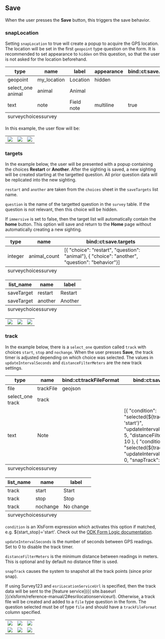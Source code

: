 ## Save
When the user presses the **Save** button, this triggers the save behavior.

### snapLocation

Setting `snapLocation` to true will create a popup to acquire the GPS location. The location will be set in the first `geopoint` type question on the form. It is recommended to set appearance to `hidden` on this question, so that the user is not asked for the location beforehand.

<table class="xlsTable">
  <thead>
    <tr>
      <th>type</th>
      <th>name</th>
      <th>label</th>
      <th>appearance</th>
      <th>bind::ct:save.snapLocation</th>
    </tr>
  </thead>
  <tbody>
    <tr>
      <td>geopoint</td>
      <td>my_location</td>
      <td>Location</td>
      <td>hidden</td>
    </tr>
    <tr>
      <td>select_one animal</td>
      <td>animal</td>
      <td>Animal</td>
      <td></td>
      <td></td>
    </tr>
    <tr>
      <td>text</td>
      <td>note</td>
      <td>Field note</td>
      <td>multiline</td>
      <td>true</td>
    </tr>
  </tbody>
  <tfoot>
    <tr>
      <td class="sheets" colspan="3"><span class="active">survey</span><span>choices</span><span>survey</span></td>
    </tr>
  </tfoot>
</table>

In this example, the user flow will be:
<table>
<tr>
<td><img src="{{ site.baseurl }}/assets/xlsform/refman-snapLocation-1.png" /></td>
<td><img src="{{ site.baseurl }}/assets/xlsform/refman-snapLocation-2.png" /></td>
<td><img src="{{ site.baseurl }}/assets/xlsform/refman-snapLocation-3.png" /></td>
</tr>
</table>

### targets
In the example below, the user will be presented with a popup containing the choices **Restart** or **Another**. After the sighting is saved, a new sighting will be created starting at the targetted question. All prior question data will be replicated into the new sighting.

`restart` and `another` are taken from the `choices` sheet in the `saveTargets` list name.

`question` is the name of the targetted question in the `survey` table. If the question is not relevant, then this choice will be hidden.

If `immersive` is set to false, then the target list will automatically contain the **home** button. This option will save and return to the **Home** page without automatically creating a new sighting.

<table class="xlsTable">
  <thead>
    <tr>
      <th>type</th>
      <th>name</th>
      <th>bind::ct:save.targets</th>
    </tr>
  </thead>
  <tbody>
    <tr>
      <td>integer</td>
      <td>animal_count</td>
      <td>[{ "choice": "restart", "question": "animal"}, { "choice": "another", "question": "behavior"}]</td>
    </tr>
  </tbody>
  <tfoot>
    <tr>
      <td class="sheets" colspan="3"><span class="active">survey</span><span>choices</span><span>survey</span></td>
    </tr>
  </tfoot>
</table>

<table class="xlsTable">
  <thead>
    <tr>
      <th>list_name</th>
      <th>name</th>
      <th>label</th>
    </tr>
  </thead>
  <tbody>
    <tr>
      <td>saveTarget</td>
      <td>restart</td>
      <td>Restart</td>
    </tr>
    <tr>
      <td>saveTarget</td>
      <td>another</td>
      <td>Another</td>
    </tr>
  </tbody>
  <tfoot>
    <tr>
      <td class="sheets" colspan="3"><span>survey</span><span class="active">choices</span><span>survey</span></td>
    </tr>
  </tfoot>
</table>

<table>
<tr>
<td><img src="{{ site.baseurl }}/assets/xlsform/refman-saveTarget-1.png" /></td>
<td><img src="{{ site.baseurl }}/assets/xlsform/refman-saveTarget-2.png" /></td>
<td><img src="{{ site.baseurl }}/assets/xlsform/refman-saveTarget-3.png" /></td>
</tr>
</table>

### track
In the example below, there is a `select_one` question called `track` with choices `start`, `stop` and `nochange`. When the user presses **Save**, the track timer is adjusted depending on which choice was selected. The values in `updateIntervalSeconds` and `distanceFilterMeters` are the new track settings.

<table class="xlsTable">
  <thead>
    <tr>
      <th>type</th>
      <th>name</th>
      <th>bind::ct:trackFileFormat</th>
      <th>bind::ct:save.track</th>
    </tr>
  </thead>
  <tbody>
    <tr>
      <td>file</td>
      <td>trackFile</td>
      <td>geojson</td>
      <td></td>
    </tr>
    <tr>
      <td>select_one track</td>
      <td>track</td>
      <td></td>
      <td></td>
    </tr>
    <tr>
      <td>text</td>
      <td>Note</td>
      <td></td>
      <td>[{ "condition": "selected(${track}, 'start')", "updateIntervalSeconds": 5, "distanceFilterMeters": 10 }, { "condition": "selected(${track},'stop')", "updateIntervalSeconds": 0, "snapTrack": true }]</td>
    </tr>
  </tbody>
  <tfoot>
    <tr>
      <td class="sheets" colspan="3"><span class="active">survey</span><span>choices</span><span>survey</span></td>
    </tr>
  </tfoot>
</table>

<table class="xlsTable">
  <thead>
    <tr>
      <th>list_name</th>
      <th>name</th>
      <th>label</th>
    </tr>
  </thead>
  <tbody>
    <tr>
      <td>track</td>
      <td>start</td>
      <td>Start</td>
    </tr>
    <tr>
      <td>track</td>
      <td>stop</td>
      <td>Stop</td>
    </tr>
    <tr>
      <td>track</td>
      <td>nochange</td>
      <td>No change</td>
    </tr>
  </tbody>
  <tfoot>
    <tr>
      <td class="sheets" colspan="3"><span>survey</span><span class="active">choices</span><span>survey</span></td>
    </tr>
  </tfoot>
</table>

`condition` is an XlsForm expression which activates this option if matched, e.g. ${start_stop}='start'. Check out the [ODK Form Logic documentation](https://docs.getodk.org/form-logic/).

`updateIntervalSeconds` is the number of seconds between GPS readings. Set to 0 to disable the track timer.

`distanceFilterMeters` is the minimum distance between readings in meters. This is optional and by default no distance filter is used.

`snapTrack` causes the system to snapshot all the track points (since prior snap). 

If using Survey123 and `esriLocationServiceUrl` is specified, then the track data will be sent to the [feature service]({{ site.baseurl }}/xlsform/reference-manual/2#esrilocationserviceurl). Otherwise, a track file will be created and added to a `file` type question in the form. The question selected must be of type `file` and should have a `trackFileFormat` column specified. 

<table>
<tr>
<td><img src="{{ site.baseurl }}/assets/xlsform/refman-saveTrack-1.png" /></td>
<td><img src="{{ site.baseurl }}/assets/xlsform/refman-saveTrack-2.png" /></td>
<td><img src="{{ site.baseurl }}/assets/xlsform/refman-saveTrack-3.png" /></td>
</tr>
<tr>
<td><img src="{{ site.baseurl }}/assets/xlsform/refman-saveTrack-4.png" /></td>
<td><img src="{{ site.baseurl }}/assets/xlsform/refman-saveTrack-5.png" /></td>
<td><img src="{{ site.baseurl }}/assets/xlsform/refman-saveTrack-6.png" /></td>
</tr>
</table>
